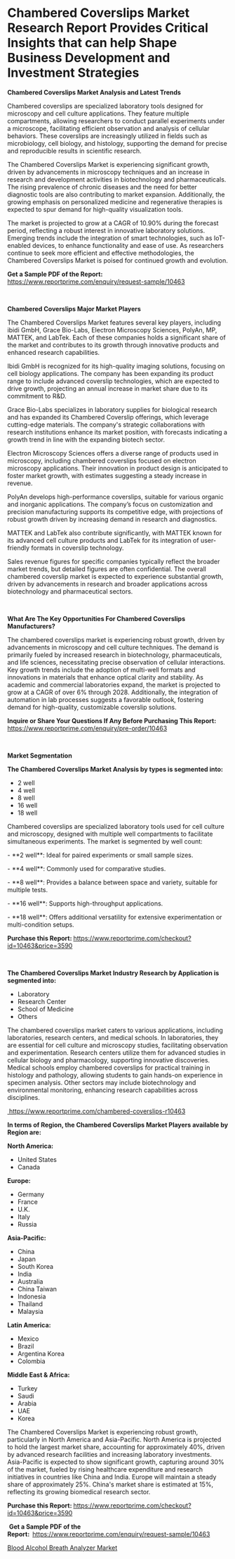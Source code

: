<p><h1>Chambered Coverslips Market Research Report Provides Critical Insights that can help Shape Business Development and Investment Strategies</h1></p><p><strong>Chambered Coverslips Market Analysis and Latest Trends</strong></p>
<p><p>Chambered coverslips are specialized laboratory tools designed for microscopy and cell culture applications. They feature multiple compartments, allowing researchers to conduct parallel experiments under a microscope, facilitating efficient observation and analysis of cellular behaviors. These coverslips are increasingly utilized in fields such as microbiology, cell biology, and histology, supporting the demand for precise and reproducible results in scientific research.</p><p>The Chambered Coverslips Market is experiencing significant growth, driven by advancements in microscopy techniques and an increase in research and development activities in biotechnology and pharmaceuticals. The rising prevalence of chronic diseases and the need for better diagnostic tools are also contributing to market expansion. Additionally, the growing emphasis on personalized medicine and regenerative therapies is expected to spur demand for high-quality visualization tools.</p><p>The market is projected to grow at a CAGR of 10.90% during the forecast period, reflecting a robust interest in innovative laboratory solutions. Emerging trends include the integration of smart technologies, such as IoT-enabled devices, to enhance functionality and ease of use. As researchers continue to seek more efficient and effective methodologies, the Chambered Coverslips Market is poised for continued growth and evolution.</p></p>
<p><strong>Get a Sample PDF of the Report:&nbsp;</strong> <a href="https://www.reportprime.com/enquiry/request-sample/10463?utm_campaign=3227&utm_medium=2&utm_source=Github&utm_content=ia&utm_term=20032025&utm_id=chambered-coverslips">https://www.reportprime.com/enquiry/request-sample/10463</a></p>
<p>&nbsp;</p>
<p><strong>Chambered Coverslips Major Market Players</strong></p>
<p><p>The Chambered Coverslips Market features several key players, including ibidi GmbH, Grace Bio-Labs, Electron Microscopy Sciences, PolyAn, MP, MATTEK, and LabTek. Each of these companies holds a significant share of the market and contributes to its growth through innovative products and enhanced research capabilities.</p><p>Ibidi GmbH is recognized for its high-quality imaging solutions, focusing on cell biology applications. The company has been expanding its product range to include advanced coverslip technologies, which are expected to drive growth, projecting an annual increase in market share due to its commitment to R&D.</p><p>Grace Bio-Labs specializes in laboratory supplies for biological research and has expanded its Chambered Coverslip offerings, which leverage cutting-edge materials. The company's strategic collaborations with research institutions enhance its market position, with forecasts indicating a growth trend in line with the expanding biotech sector.</p><p>Electron Microscopy Sciences offers a diverse range of products used in microscopy, including chambered coverslips focused on electron microscopy applications. Their innovation in product design is anticipated to foster market growth, with estimates suggesting a steady increase in revenue.</p><p>PolyAn develops high-performance coverslips, suitable for various organic and inorganic applications. The company’s focus on customization and precision manufacturing supports its competitive edge, with projections of robust growth driven by increasing demand in research and diagnostics.</p><p>MATTEK and LabTek also contribute significantly, with MATTEK known for its advanced cell culture products and LabTek for its integration of user-friendly formats in coverslip technology. </p><p>Sales revenue figures for specific companies typically reflect the broader market trends, but detailed figures are often confidential. The overall chambered coverslip market is expected to experience substantial growth, driven by advancements in research and broader applications across biotechnology and pharmaceutical sectors.</p></p>
<p>&nbsp;</p>
<p><strong>What Are The Key Opportunities For Chambered Coverslips Manufacturers?</strong></p>
<p><p>The chambered coverslips market is experiencing robust growth, driven by advancements in microscopy and cell culture techniques. The demand is primarily fueled by increased research in biotechnology, pharmaceuticals, and life sciences, necessitating precise observation of cellular interactions. Key growth trends include the adoption of multi-well formats and innovations in materials that enhance optical clarity and stability. As academic and commercial laboratories expand, the market is projected to grow at a CAGR of over 6% through 2028. Additionally, the integration of automation in lab processes suggests a favorable outlook, fostering demand for high-quality, customizable coverslip solutions.</p></p>
<p><strong>Inquire or Share Your Questions If Any Before Purchasing This Report:</strong> <a href="https://www.reportprime.com/enquiry/pre-order/10463?utm_campaign=3227&utm_medium=2&utm_source=Github&utm_content=ia&utm_term=20032025&utm_id=chambered-coverslips">https://www.reportprime.com/enquiry/pre-order/10463</a></p>
<p>&nbsp;</p>
<p><strong>Market Segmentation</strong></p>
<p><strong>The Chambered Coverslips Market Analysis by types is segmented into:</strong></p>
<p><ul><li>2 well</li><li>4 well</li><li>8 well</li><li>16 well</li><li>18 well</li></ul></p>
<p><p>Chambered coverslips are specialized laboratory tools used for cell culture and microscopy, designed with multiple well compartments to facilitate simultaneous experiments. The market is segmented by well count: </p><p>- **2 well**: Ideal for paired experiments or small sample sizes.</p><p>- **4 well**: Commonly used for comparative studies.</p><p>- **8 well**: Provides a balance between space and variety, suitable for multiple tests.</p><p>- **16 well**: Supports high-throughput applications.</p><p>- **18 well**: Offers additional versatility for extensive experimentation or multi-condition setups.</p></p>
<p><strong>Purchase this Report:&nbsp;</strong><a href="https://www.reportprime.com/checkout?id=10463&price=3590&utm_campaign=3227&utm_medium=2&utm_source=Github&utm_content=ia&utm_term=20032025&utm_id=chambered-coverslips">https://www.reportprime.com/checkout?id=10463&price=3590</a></p>
<p>&nbsp;</p>
<p><strong>The Chambered Coverslips Market Industry Research by Application is segmented into:</strong></p>
<p><ul><li>Laboratory</li><li>Research Center</li><li>School of Medicine</li><li>Others</li></ul></p>
<p><p>The chambered coverslips market caters to various applications, including laboratories, research centers, and medical schools. In laboratories, they are essential for cell culture and microscopy studies, facilitating observation and experimentation. Research centers utilize them for advanced studies in cellular biology and pharmacology, supporting innovative discoveries. Medical schools employ chambered coverslips for practical training in histology and pathology, allowing students to gain hands-on experience in specimen analysis. Other sectors may include biotechnology and environmental monitoring, enhancing research capabilities across disciplines.</p></p>
<p><a href="https://www.reportprime.com/chambered-coverslips-r10463?utm_campaign=3227&utm_medium=2&utm_source=Github&utm_content=ia&utm_term=20032025&utm_id=chambered-coverslips">&nbsp;https://www.reportprime.com/chambered-coverslips-r10463</a></p>
<p><strong>In terms of Region, the Chambered Coverslips Market Players available by Region are:</strong></p>
<p>
    <p> <strong> North America: </strong>
        <ul>
            <li>United States</li>
            <li>Canada</li>
        </ul>
        </p> 
    <p> <strong> Europe: </strong>
        <ul>
            <li>Germany</li>
            <li>France</li>
            <li>U.K.</li>
            <li>Italy</li>
            <li>Russia</li>
        </ul>
        </p> 
    <p> <strong> Asia-Pacific: </strong>
        <ul>
            <li>China</li>
            <li>Japan</li>
            <li>South Korea</li>
            <li>India</li>
            <li>Australia</li>
            <li>China Taiwan</li>
            <li>Indonesia</li>
            <li>Thailand</li>
            <li>Malaysia</li>
        </ul>
        </p> 
    <p> <strong> Latin America: </strong>
        <ul>
            <li>Mexico</li>
            <li>Brazil</li>
            <li>Argentina Korea</li>
            <li>Colombia</li>
        </ul>
        </p> 
    <p> <strong> Middle East & Africa: </strong>
        <ul>
            <li>Turkey</li>
            <li>Saudi</li>
            <li>Arabia</li>
            <li>UAE</li>
            <li>Korea</li>
        </ul>
    </p>
    </p>
<p><p>The Chambered Coverslips Market is experiencing robust growth, particularly in North America and Asia-Pacific. North America is projected to hold the largest market share, accounting for approximately 40%, driven by advanced research facilities and increasing laboratory investments. Asia-Pacific is expected to show significant growth, capturing around 30% of the market, fueled by rising healthcare expenditure and research initiatives in countries like China and India. Europe will maintain a steady share of approximately 25%. China's market share is estimated at 15%, reflecting its growing biomedical research sector.</p></p>
<p><strong>Purchase this Report: </strong><a href="https://www.reportprime.com/checkout?id=10463&price=3590&utm_campaign=3227&utm_medium=2&utm_source=Github&utm_content=ia&utm_term=20032025&utm_id=chambered-coverslips">https://www.reportprime.com/checkout?id=10463&price=3590</a></p>
<p>&nbsp;<strong>Get a Sample PDF of the Report:&nbsp;&nbsp;</strong><a href="https://www.reportprime.com/enquiry/request-sample/10463?utm_campaign=3227&utm_medium=2&utm_source=Github&utm_content=ia&utm_term=20032025&utm_id=chambered-coverslips">https://www.reportprime.com/enquiry/request-sample/10463</a></p>
<p><strong></strong></p>
<p><p><a href="https://github.com/alejnaouare/Market-Research-Report-List-1/blob/main/blood-alcohol-breath-analyzer-market.md?utm_campaign=3227&utm_medium=2&utm_source=Github&utm_content=ia&utm_term=20032025&utm_id=chambered-coverslips">Blood Alcohol Breath Analyzer Market</a></p></p>